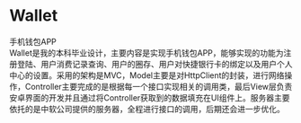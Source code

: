 Wallet
======

手机钱包APP  
Wallet是我的本科毕业设计，主要内容是实现手机钱包APP，能够实现的功能为注册登陆、用户消费记录查询、用户的圈存、用户对快捷银行卡的绑定以及用户个人中心的设置。采用的架构是MVC，Model主要是对HttpClient的封装，进行网络操作，Controller主要完成的是根据每一个接口实现相关的调用类，最后View层负责安卓界面的开发并且通过将Controller获取到的数据填充在UI组件上。服务器主要依托的是中软公司提供的服务器，全程进行接口的调用，后期还会进一步优化。
